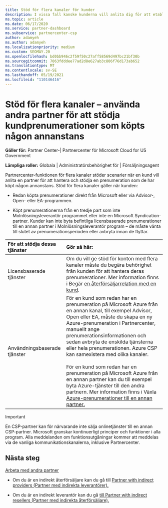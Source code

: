 ```yaml
---
title: Stöd för flera kanaler för kunder
description: I vissa fall kanske kunderna vill anlita dig för att etablera och stödja en prenumeration som de har köpt någon annanstans.
ms.topic: article
ms.date: 06/17/2020
ms.service: partner-dashboard
ms.subservice: partnercenter-csp
author: adamyeh
ms.author: adamyeh
ms.localizationpriority: medium
ms.custom: SEOMAY.20
ms.openlocfilehash: bd0bb946c2f59f50c27aff58569d497bc21bf30b
ms.sourcegitcommit: 7063fdddee77ad2d8e627ab3c806f76d173ab652
ms.translationtype: MT
ms.contentlocale: sv-SE
ms.lasthandoff: 05/19/2021
ms.locfileid: "110146416"
---
```

# <a name="multi-channel-support---using-other-partners-to-support-customer-subscriptions-purchased-elsewhere"></a>Stöd för flera kanaler – använda andra partner för att stödja kundprenumerationer som köpts någon annanstans

**Gäller för:** Partner Center-| Partnercenter för Microsoft Cloud for US Government

**Lämpliga roller:** Globala | Administratörsbehörighet för | Försäljningsagent

Partnercenter-funktionen för flera kanaler stöder scenarier när en kund vill anlita en partner för att hantera och stödja en prenumeration som de har köpt någon annanstans. Stöd för flera kanaler gäller när kunden:

- Redan köpta prenumerationer direkt från Microsoft eller via Advisor-, Open- eller EA-programmen.

- Köpt prenumerationerna från en tredje part som inte Molnlösningsleverantör programmet eller inte en Microsoft Syndication-partner. Kunder kan inte byta befintliga licensbaserade prenumerationer till en annan partner i Molnlösningsleverantör program – de måste vänta till slutet av prenumerationsperioden eller avbryta innan de flyttar.

|För att stödja dessa tjänster  | Gör så här: |
|:---------|:---------|
|Licensbaserade tjänster    | Om du vill ge stöd för konton med flera kanaler måste du begära behörighet från kunden för att hantera deras prenumerationer. Mer information finns i Begär [en återförsäljarrelation med en kund](request-a-relationship-with-a-customer.md).   |
|Användningsbaserade tjänster     |  För en kund som redan har en prenumeration på Microsoft Azure från en annan kanal, till exempel Advisor, Open eller EA, måste du skapa en ny Azure-prenumeration i Partnercenter, manuellt ange prenumerationsinformationen och sedan avbryta de enskilda tjänsterna eller hela prenumerationen. Azure CSP kan samexistera med olika kanaler.<br/><br/> För en kund som redan har en prenumeration på Microsoft Azure från en annan partner kan du till exempel byta Azure-tjänster till den andra partnern.  Mer information finns i Växla [Azure-prenumerationer till en annan partner.](switch-azure-subscriptions-to-a-different-partner.md) |

> [!IMPORTANT]  
> En CSP-partner kan för närvarande inte sälja onlinetjänster till en annan CSP-partner. Microsoft granskar kontinuerligt principer och funktioner i alla program. Alla meddelanden om funktionsutgåningar kommer att meddelas via de vanliga kommunikationskanalerna, inklusive Partnercenter.

## <a name="next-steps"></a>Nästa steg

[Arbeta med andra partner](work-with-other-partners.md)

- Om du är en indirekt återförsäljare kan du gå till [Partner with indirect providers (Partner med indirekta leverantörer).](indirect-reseller-tasks-in-partner-center.md)

- Om du är en indirekt leverantör kan du gå [till Partner with indirect resellers (Partner med indirekta återförsäljare).](indirect-provider-tasks-in-partner-center.md)

